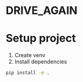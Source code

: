 # DRIVE_AGAIN

# Setup project

1. Create venv
2. Install dependencies

```sh
pip install -e .

```
